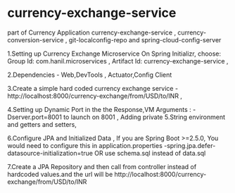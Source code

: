 # currency-exchange-service
part of Currency Application currency-exchange-service   ,  currency-conversion-service , git-localconfig-repo and spring-cloud-config-server

1.Setting up Currency Exchange Microservice On Spring Initializr, choose: Group Id: com.hanil.microservices
  , Artifact Id: currency-exchange-service ,
  
2.Dependencies - Web,DevTools , Actuator,Config Client

3.Create a simple hard coded currency exchange service - http://localhost:8000/currency-exchange/from/USD/to/INR ,

4.Setting up Dynamic Port in the the Response,VM Arguments : -Dserver.port=8001 to launch on 8001 , Adding private 
5.String environment and getters and setters,

6.Configure JPA and Initialized Data , If you are Spring Boot >=2.5.0, You would need to configure this in   application.properties -spring.jpa.defer-datasource-initialization=true 
  OR use schema.sql instead of data.sql

7.Create a JPA Repository and then call from controller instead of hardcoded values.and the url will be http://localhost:8000/currency-exchange/from/USD/to/INR